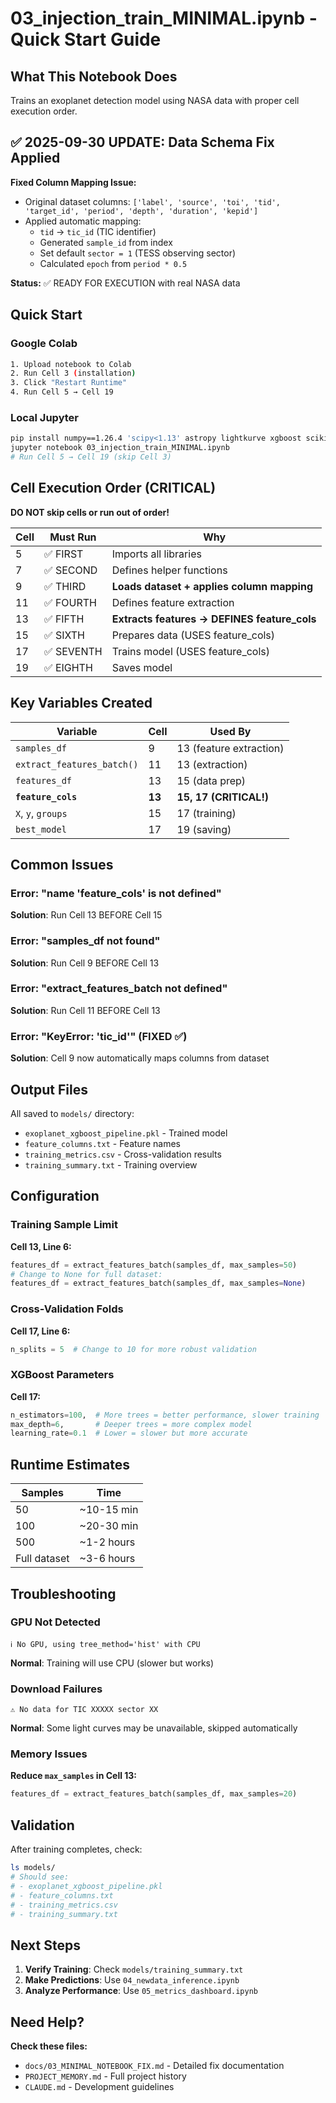 # 03_injection_train_MINIMAL.ipynb - Quick Start Guide

## What This Notebook Does

Trains an exoplanet detection model using NASA data with proper cell execution order.

## ✅ 2025-09-30 UPDATE: Data Schema Fix Applied

**Fixed Column Mapping Issue:**
- Original dataset columns: `['label', 'source', 'toi', 'tid', 'target_id', 'period', 'depth', 'duration', 'kepid']`
- Applied automatic mapping:
  - `tid` → `tic_id` (TIC identifier)
  - Generated `sample_id` from index
  - Set default `sector = 1` (TESS observing sector)
  - Calculated `epoch` from `period * 0.5`

**Status:** ✅ READY FOR EXECUTION with real NASA data

## Quick Start

### Google Colab
```bash
1. Upload notebook to Colab
2. Run Cell 3 (installation)
3. Click "Restart Runtime"
4. Run Cell 5 → Cell 19
```

### Local Jupyter
```bash
pip install numpy==1.26.4 'scipy<1.13' astropy lightkurve xgboost scikit-learn joblib pandas transitleastsquares
jupyter notebook 03_injection_train_MINIMAL.ipynb
# Run Cell 5 → Cell 19 (skip Cell 3)
```

## Cell Execution Order (CRITICAL)

**DO NOT skip cells or run out of order!**

| Cell | Must Run | Why |
|------|----------|-----|
| 5 | ✅ FIRST | Imports all libraries |
| 7 | ✅ SECOND | Defines helper functions |
| 9 | ✅ THIRD | **Loads dataset + applies column mapping** |
| 11 | ✅ FOURTH | Defines feature extraction |
| 13 | ✅ FIFTH | **Extracts features → DEFINES feature_cols** |
| 15 | ✅ SIXTH | Prepares data (USES feature_cols) |
| 17 | ✅ SEVENTH | Trains model (USES feature_cols) |
| 19 | ✅ EIGHTH | Saves model |

## Key Variables Created

| Variable | Cell | Used By |
|----------|------|---------|
| `samples_df` | 9 | 13 (feature extraction) |
| `extract_features_batch()` | 11 | 13 (extraction) |
| `features_df` | 13 | 15 (data prep) |
| **`feature_cols`** | **13** | **15, 17 (CRITICAL!)** |
| `X`, `y`, `groups` | 15 | 17 (training) |
| `best_model` | 17 | 19 (saving) |

## Common Issues

### Error: "name 'feature_cols' is not defined"
**Solution**: Run Cell 13 BEFORE Cell 15

### Error: "samples_df not found"
**Solution**: Run Cell 9 BEFORE Cell 13

### Error: "extract_features_batch not defined"
**Solution**: Run Cell 11 BEFORE Cell 13

### Error: "KeyError: 'tic_id'" (FIXED ✅)
**Solution**: Cell 9 now automatically maps columns from dataset

## Output Files

All saved to `models/` directory:
- `exoplanet_xgboost_pipeline.pkl` - Trained model
- `feature_columns.txt` - Feature names
- `training_metrics.csv` - Cross-validation results
- `training_summary.txt` - Training overview

## Configuration

### Training Sample Limit
**Cell 13, Line 6:**
```python
features_df = extract_features_batch(samples_df, max_samples=50)
# Change to None for full dataset:
features_df = extract_features_batch(samples_df, max_samples=None)
```

### Cross-Validation Folds
**Cell 17, Line 6:**
```python
n_splits = 5  # Change to 10 for more robust validation
```

### XGBoost Parameters
**Cell 17:**
```python
n_estimators=100,  # More trees = better performance, slower training
max_depth=6,       # Deeper trees = more complex model
learning_rate=0.1  # Lower = slower but more accurate
```

## Runtime Estimates

| Samples | Time |
|---------|------|
| 50 | ~10-15 min |
| 100 | ~20-30 min |
| 500 | ~1-2 hours |
| Full dataset | ~3-6 hours |

## Troubleshooting

### GPU Not Detected
```
ℹ️ No GPU, using tree_method='hist' with CPU
```
**Normal**: Training will use CPU (slower but works)

### Download Failures
```
⚠️ No data for TIC XXXXX sector XX
```
**Normal**: Some light curves may be unavailable, skipped automatically

### Memory Issues
**Reduce `max_samples` in Cell 13:**
```python
features_df = extract_features_batch(samples_df, max_samples=20)
```

## Validation

After training completes, check:
```bash
ls models/
# Should see:
# - exoplanet_xgboost_pipeline.pkl
# - feature_columns.txt
# - training_metrics.csv
# - training_summary.txt
```

## Next Steps

1. **Verify Training**: Check `models/training_summary.txt`
2. **Make Predictions**: Use `04_newdata_inference.ipynb`
3. **Analyze Performance**: Use `05_metrics_dashboard.ipynb`

## Need Help?

**Check these files:**
- `docs/03_MINIMAL_NOTEBOOK_FIX.md` - Detailed fix documentation
- `PROJECT_MEMORY.md` - Full project history
- `CLAUDE.md` - Development guidelines